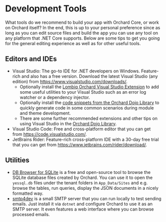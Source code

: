 # Development Tools

What tools do we recommend to build your app with Orchard Core, or work on Orchard itself? In the end, this is up to your personal preference since as long as you can edit source files and build the app you can use any tool on any platform that .NET Core supports. Below are some tips to get you going for the general editing experience as well as for other useful tools.

## Editors and IDEs

- Visual Studio: The go-to IDE for .NET developers on Windows. Feature-rich and also has a free version. Download the latest Visual Studio (any edition) from <https://www.visualstudio.com/downloads/>.
  - Optionally install the [Lombiq Orchard Visual Studio Extension](https://marketplace.visualstudio.com/items?itemName=LombiqVisualStudioExtension.LombiqOrchardVisualStudioExtension) to add some useful utilities to your Visual Studio such as an error log watcher or a dependency injector.
  - Optionally install the [code snippets from the Orchard Dojo Library](https://orcharddojo.net/orchard-resources/CoreLibrary/Utilities/VisualStudioSnippets/) to quickly generate code in some common scenarios during module and theme development.
  - There are some further recommended extensions and other tips on using Visual Studio in the [Orchard Dojo Library](https://orcharddojo.net/orchard-resources/CoreLibrary/DevelopmentGuidelines/DevelopmentEnvironment).
- Visual Studio Code: Free and cross-platform editor that you can get from <https://code.visualstudio.com/>.
- JetBrains Rider: Feature-rich cross-platform IDE with a 30-day free trial that you can get from <https://www.jetbrains.com/rider/download/>.

## Utilities

- [DB Browser for SQLite](https://sqlitebrowser.org/) is a free and open-source tool to browse the SQLite database files created by Orchard. You can use it to open the `yessql.db` files under the tenant folders in `App_Data/Sites` and e.g. browse the tables, run queries, display the JSON documents in a nicely formatted way.
- [smtp4dev](https://github.com/rnwood/smtp4dev) is a small SMTP server that you can run locally to test sending emails. Just install it via `dotnet` and configure Orchard to use it as an SMTP server. It even features a web interface where you can browse processed emails.
